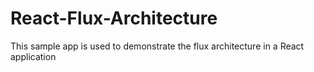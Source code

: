 # React-Flux-Architecture
This sample app is used to demonstrate the flux architecture in a React application
